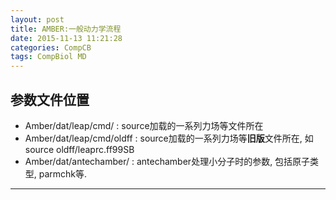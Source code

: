 ```yaml
---
layout: post
title: AMBER:一般动力学流程
date: 2015-11-13 11:21:28
categories: CompCB
tags: CompBiol MD
---
```


## 参数文件位置

- Amber/dat/leap/cmd/ : source加载的一系列力场等文件所在
- Amber/dat/leap/cmd/oldff : source加载的一系列力场等**旧版**文件所在, 如source oldff/leaprc.ff99SB
- Amber/dat/antechamber/ : antechamber处理小分子时的参数, 包括原子类型, parmchk等. 



------
